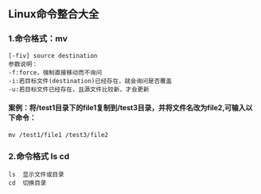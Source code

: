 ## Linux命令整合大全

### 1.命令格式：mv
```
[-fiv] source destination
参数说明：
-f:force，强制直接移动而不询问
-i:若目标文件(destination)已经存在，就会询问是否覆盖
-u:若目标文件已经存在，且源文件比较新，才会更新
```

#### 案例：将/test1目录下的file1复制到/test3目录，并将文件名改为file2,可输入以下命令：

```
mv /test1/file1 /test3/file2
```

### 2.命令格式 ls cd 
```
ls  显示文件或目录
cd  切换目录
```

